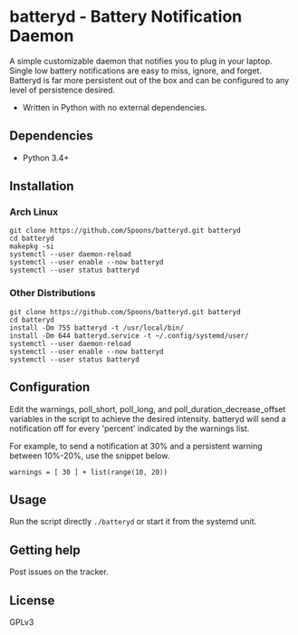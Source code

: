 # batteryd - Battery Notification Daemon

A simple customizable daemon that notifies you to plug in your laptop. Single low battery notifications are easy to miss, ignore, and forget. Batteryd is far more persistent out of the box and can be configured to any level of persistence desired.

  - Written in Python with no external dependencies.

## Dependencies

  - Python 3.4+

## Installation

### Arch Linux
```
git clone https://github.com/Spoons/batteryd.git batteryd
cd batteryd
makepkg -si
systemctl --user daemon-reload
systemctl --user enable --now batteryd
systemctl --user status batteryd
```
### Other Distributions
```
git clone https://github.com/Spoons/batteryd.git batteryd
cd batteryd
install -Dm 755 batteryd -t /usr/local/bin/
install -Dm 644 batteryd.service -t ~/.config/systemd/user/
systemctl --user daemon-reload
systemctl --user enable --now batteryd
systemctl --user status batteryd
```

## Configuration

Edit the warnings, poll_short, poll_long, and poll_duration_decrease_offset variables in the script to achieve the desired intensity. batteryd will send a notification off for every 'percent' indicated by the warnings list.

For example, to send a notification at 30% and a persistent warning between 10%-20%, use the snippet below.

```
warnings = [ 30 ] + list(range(10, 20))
```


## Usage

Run the script directly `./batteryd` or start it from the systemd unit.

## Getting help

Post issues on the tracker.

## License

GPLv3
